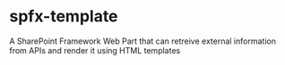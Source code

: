 # spfx-template
A SharePoint Framework Web Part that can retreive external information from APIs and render it using HTML templates
